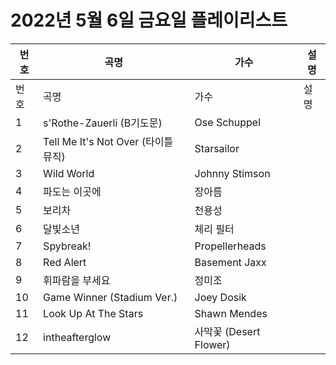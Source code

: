 # 2022년 5월 6일 금요일 플레이리스트

| 번호 | 곡명 | 가수 | 설명 |
|------|------|------|------|
| 번호 | 곡명 | 가수 | 설명 |
| 1 | s'Rothe-Zauerli (B기도문) | Ose Schuppel |  |
| 2 | Tell Me It's Not Over (타이틀 뮤직) | Starsailor |  |
| 3 | Wild World | Johnny Stimson |  |
| 4 | 파도는 이곳에 | 장아름 |  |
| 5 | 보리차 | 천용성 |  |
| 6 | 달빛소년 | 체리 필터 |  |
| 7 | Spybreak! | Propellerheads |  |
| 8 | Red Alert | Basement Jaxx |  |
| 9 | 휘파람을 부세요 | 정미조 |  |
| 10 | Game Winner (Stadium Ver.) | Joey Dosik |  |
| 11 | Look Up At The Stars | Shawn Mendes |  |
| 12 | intheafterglow | 사막꽃 (Desert Flower) |  |

